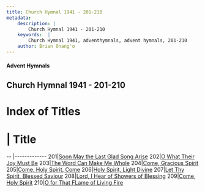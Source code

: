 ```yaml
---
title: Church Hymnal 1941 - 201-210
metadata:
    description: |
        Church Hymnal 1941 - 201-210
    keywords:  |
        Church Hymnal 1941, adventhymnals, advent hymnals, 201-210
    author: Brian Onang'o
---
```


#### Advent Hymnals
## Church Hymnal 1941 - 201-210

# Index of Titles
# | Title                        
-- |-------------
201|[Soon May the Last Glad Song Arise](/church-hymnal/CH/201-300/201-210/Soon-May-the-Last-Glad-Song-Arise)
202|[O What Their Joy Must Be](/church-hymnal/CH/201-300/201-210/O-What-Their-Joy-Must-Be)
203|[The Word Can Make Me Whole](/church-hymnal/CH/201-300/201-210/The-Word-Can-Make-Me-Whole)
204|[Come, Gracious Spirit](/church-hymnal/CH/201-300/201-210/Come,-Gracious-Spirit)
205|[Come, Holy Spirit, Come](/church-hymnal/CH/201-300/201-210/Come,-Holy-Spirit,-Come)
206|[Holy Spirit, Light Divine](/church-hymnal/CH/201-300/201-210/Holy-Spirit,-Light-Divine)
207|[Let Thy Spirit, Blessed Saviour](/church-hymnal/CH/201-300/201-210/Let-Thy-Spirit,-Blessed-Saviour)
208|[Lord, I Hear of Showers of Blessing](/church-hymnal/CH/201-300/201-210/Lord,-I-Hear-of-Showers-of-Blessing)
209|[Come, Holy Spirit](/church-hymnal/CH/201-300/201-210/Come,-Holy-Spirit)
210|[O for That FLame of Living Fire](/church-hymnal/CH/201-300/201-210/O-for-That-FLame-of-Living-Fire)